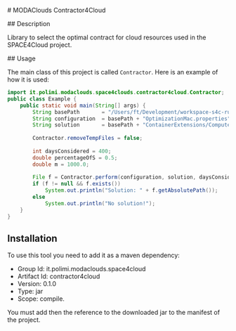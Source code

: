 # MODAClouds Contractor4Cloud

## Description

Library to select the optimal contract for cloud resources used in the SPACE4Cloud project.

## Usage

The main class of this project is called `Contractor`. Here is an example of how it is used:

```java
import it.polimi.modaclouds.space4clouds.contractor4cloud.Contractor;
public class Example {
    public static void main(String[] args) {
        String basePath       = "/Users/ft/Development/workspace-s4c-runtime/Constellation/";
        String configuration  = basePath + "OptimizationMac.properties";
        String solution       = basePath + "ContainerExtensions/Computed/Solution-Conference-Amazon.xml";
        
        Contractor.removeTempFiles = false;
        
        int daysConsidered = 400;
        double percentageOfS = 0.5;
        double m = 1000.0;
        
        File f = Contractor.perform(configuration, solution, daysConsidered, percentageOfS, m);
        if (f != null && f.exists())
            System.out.println("Solution: " + f.getAbsolutePath());
        else
            System.out.println("No solution!");
    }
}
```

## Installation

To use this tool you need to add it as a maven dependency:

* Group Id: it.polimi.modaclouds.space4cloud
* Artifact Id: contractor4cloud
* Version: 0.1.0
* Type: jar
* Scope: compile.

You must add then the reference to the downloaded jar to the manifest of the project.

